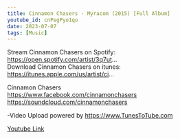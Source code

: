 ```yaml
---
title: Cinnamon Chasers - Myracom (2015) [Full Album]
youtube_id: cnPegPyo1qo
date: 2023-07-07
tags: [Music]
---
```

Stream Cinnamon Chasers on Spotify: https://open.spotify.com/artist/3q7ut...  
Download Cinnamon Chasers on itunes:  https://itunes.apple.com/us/artist/ci...  

Cinnamon Chasers  
<https://www.facebook.com/cinnamonchasers>  
<https://soundcloud.com/cinnamonchasers>  


-Video Upload powered by <https://www.TunesToTube.com>  

[Youtube Link](https://www.youtube.com/watch?v=aKQkFrOGLhI)  